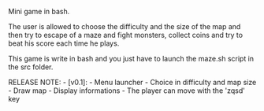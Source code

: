 Mini game in bash.

The user is allowed to choose the difficulty and the size of the map
and then try to escape of a maze and fight monsters, collect coins and try to
beat his score each time he plays.

This game is write in bash and you just have to launch the maze.sh script in the src folder.

RELEASE NOTE:
    - [v0.1]: - Menu launcher
              - Choice in difficulty and map size
              - Draw map
              - Display informations
              - The player can move with the 'zqsd' key
